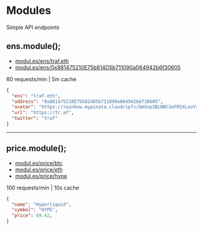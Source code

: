 # Modules
Simple API endpoints

## ens.module();

- [modul.es/ens/traf.eth](https://modul.es/ens/traf.eth)
- [modul.es/ens/0x881475210E75b814D5b711090a064942b6f30605](https://modul.es/ens/0x881475210E75b814D5b711090a064942b6f30605)

60 requests/min | 5m cache

```json
{
  "ens": "traf.eth",
  "address": "0x881475210E75b814D5b711090a064942b6f30605",
  "avatar": "https://rainbow.mypinata.cloud/ipfs/QmSnp3BLNNC3oFR5XLaoY42KnZ5J4QzUcCvwZfENTbNq25",
  "url": "https://tr.af",
  "twitter": "traf"
}
```

---

## price.module();

- [modul.es/price/btc](https://modul.es/price/btc)
- [modul.es/price/eth](https://modul.es/price/eth)
- [modul.es/price/hype](https://modul.es/price/hype)

100 requests/min | 10s cache

```json
{
  "name": "Hyperliquid",
  "symbol": "HYPE",
  "price": 69.42,
}
```